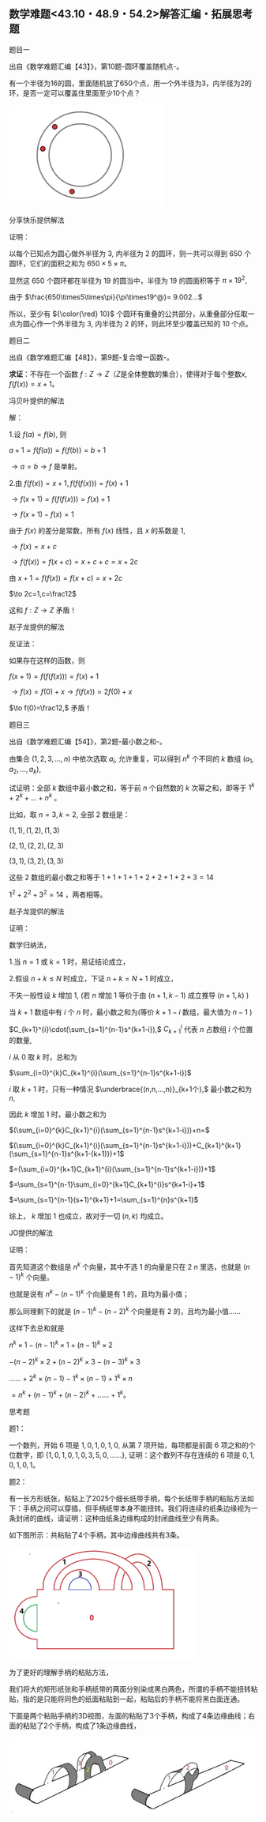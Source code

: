 ## 数学难题<43.10・48.9・54.2>解答汇编・拓展思考题

题目一

出自《数学难题汇编【43】》，第10题-圆环覆盖随机点-。

有一个半径为16的圆，里面随机放了650个点，用一个外半径为3，内半径为2的环，是否一定可以覆盖住里面至少10个点？

![图1](/pics/p68-1.png)

分享快乐提供解法

证明：

以每个已知点为圆心做外半径为 $3,$ 内半径为 $2$ 的圆环，则一共可以得到 $650$ 个圆环，它们的面积之和为 $650\times5\times\pi。$

显然这 $650$ 个圆环都在半径为 $19$ 的圆当中，半径为 $19$ 的圆面积等于 $\pi\times19^2,$

由于 $\frac{650\times5\times\pi}{\pi\times19^@}= 9.002...$ 

所以，至少有 ${\color{\red} 10}$ 个圆环有重叠的公共部分，从重叠部分任取一点为圆心作一个外半径为 $3,$ 内半径为 $2$ 的环，则此环至少覆盖已知的 $10$ 个点。

题目二

出自《数学难题汇编【48】》，第9题-复合增一函数-。

**求证**：不存在一个函数 $f:Z\to Z$（$Z$是全体整数的集合），使得对于每个整数$x,f(f(x))=x+1。$

冯贝叶提供的解法

解：

1.设 $f(a)=f(b),$ 则

$a+1=f(f(a))=f(f(b))=b+1$ 

$\to a=b \to f$ 是单射。

2.由 $f(f(x))=x+1,f(f(f(x)))=f(x)+1$

$\to f(x+1)=f(f(f(x)))=f(x)+1$

$\to f(x+1)-f(x)=1$

由于 $f(x)$ 的差分是常数，所有 $f(x)$ 线性，且 $x$ 的系数是 $1,$

$\to f(x)=x+c$

$\to f(f(x))=f(x+c)=x+c+c=x+2c$

由 $x+1=f(f(x))=f(x+c)=x+2c$

$\to 2c=1,c=\frac12$

这和 $f:Z\to Z$ 矛盾！

赵子龙提供的解法

反证法：

如果存在这样的函数，则

$f(x+1)=f(f(f(x)))=f(x)+1$

$\to f(x)=f(0)+x\to f(f(x))=2f(0)+x$

$\to f(0)=\frac12,$ 矛盾！

题目三

出自《数学难题汇编【54】》，第2题-最小数之和-。

由集合 $(1,2,3,...,n)$ 中依次选取 $a_i,$ 允许重复，可以得到 $n^k$ 个不同的 $k$ 数组 $(a_1,a_2,...,a_k),$ 

试证明：全部 $k$ 数组中最小数之和，等于前 $n$ 个自然数的 $k$ 次幂之和，即等于 $1^k+2^k+...+n^k$ 。

比如，取 $n=3,k=2,$ 全部 $2$ 数组是： 

$(1,1),(1,2),(1,3)$

$(2,1),(2,2),(2,3)$

$(3,1),(3,2),(3,3)$

这些 $2$ 数组的最小数之和等于 $1+1+1+1+2+2+1+2+3=14$

$1^2+2^2+3^2=14$ ，两者相等。

赵子龙提供的解法

证明：

数学归纳法，

1.当 $n=1$ 或 $k=1$ 时，易证结论成立，

2.假设 $n+k\le N$ 时成立，下证 $n+k=N+1$ 时成立，

不失一般性设 $k$ 增加 $1,$ (若 $n$ 增加 $1$ 等价于由 $(n+1,k-1)$ 成立推导 $(n+1,k)$ )

当 $k+1$ 数组中有 $i$ 个 $n$ 时，最小数之和为(等价 $k+1-i$ 数组，最大值为 $n-1$ )

$C_{k+1}^{i}\cdot(\sum_{s=1}^{n-1}s^{k+1-i}),$ $C_{k+1}^{i}$ 代表 $n$ 占数组 $i$ 个位置的数量,

$i$ 从 $0$ 取 $k$ 时，总和为

$\sum_{i=0}^{k}C_{k+1}^{i}(\sum_{s=1}^{n-1}s^{k+1-i})$

$i$ 取 $k+1$ 时，只有一种情况 $\underbrace{(n,n,...,n)}_{k+1个},$ 最小数之和为 $n,$

因此 $k$ 增加 $1$ 时，最小数之和为

$(\sum_{i=0}^{k}C_{k+1}^{i}(\sum_{s=1}^{n-1}s^{k+1-i}))+n=$

$(\sum_{i=0}^{k}C_{k+1}^{i}(\sum_{s=1}^{n-1}s^{k+1-i}))+C_{k+1}^{k+1}(\sum_{s=1}^{n-1}s^{k+1-(k+1)})+1$

$=(\sum_{i=0}^{k+1}C_{k+1}^{i}(\sum_{s=1}^{n-1}s^{k+1-i}))+1$

$=\sum_{s=1}^{n-1}\sum_{i=0}^{k+1}C_{k+1}^{i}s^{k+1-i}+1$

$=\sum_{s=1}^{n-1}(s+1)^{k+1}+1=\sum_{s=1}^{n}s^{k+1}$

综上， $k$ 增加 $1$ 也成立，故对于一切 $(n,k)$ 均成立。

JO提供的解法

证明：

首先知道这个数组是 $n^k$ 个向量，其中不选 $1$ 的向量是只在 $2~n$ 里选，也就是 $(n-1)^k$ 个向量。

也就是说有 $n^k-(n-1)^k$ 个向量是有 $1$ 的，且均为最小值；

那么同理剩下的就是 $(n-1)^k-(n-2)^k$ 个向量是有 $2$ 的，且均为最小值......

这样下去总和就是

$n^k\times1-(n-1)^k\times1+(n-1)^k\times2$

$-(n-2)^k\times2+(n-2)^k\times3-(n-3)^k\times3$

$......+2^k\times (n-1)-1^k\times (n-1)+1^k\times n$

$=n^k+(n-1)^k+(n-2)^k+......+1^k。$

思考题

题1：

一个数列，开始 $6$ 项是 $1,0,1,0,1,0,$ 从第 $7$ 项开始，每项都是前面 $6$ 项之和的个位数字，即 $\{1,0,1,0,1,0,3,5,0,......\},$ 证明：这个数列不存在连续的 $6$ 项是 $0,1,0,1,0,1。$

题2：

有一长方形纸张，粘贴上了2025个细长纸带手柄，每个长纸带手柄的粘贴方法如下：手柄之间可以穿插，但手柄纸带本身不能扭转。我们将连续的纸条边缘视为一条封闭的曲线，请证明：这种由纸条边缘构成的封闭曲线至少有两条。

如下图所示：共粘贴了4个手柄，其中边缘曲线共有3条。

![图2](/pics/p68-2.png)

为了更好的理解手柄的粘贴方法，

我们将大的矩形纸张和手柄纸带的两面分别染成黑白两色，所谓的手柄不能扭转粘贴，指的是只能将同色的纸面粘贴到一起，粘贴后的手柄不能将黑白面连通。

下面是两个粘贴手柄的3D视图，左面的粘贴了3个手柄，构成了4条边缘曲线；右面的粘贴了2个手柄，构成了1条边缘曲线，

![图3](/pics/p68-3.png)
